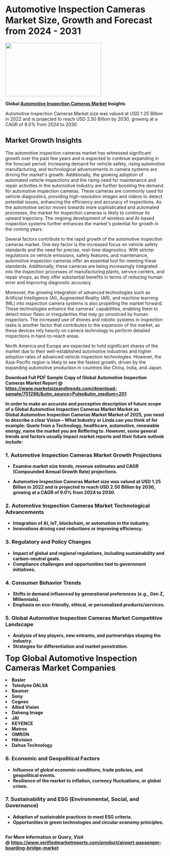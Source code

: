 <H1>Automotive Inspection Cameras Market Size, Growth and Forecast from 2024 - 2031</H1><img class="aligncenter size-medium wp-image-584254" src="https://thirdeyenews.in/wp-content/uploads/2024/09/Global-Market-Research-300x168.jpeg" alt="" width="300" height="168" /><p><strong>Global&nbsp;<a href="https://www.marketsizeandtrends.com/download-sample/751296/&amp;utm_source=Pulse&amp;utm_medium=201">Automotive Inspection Cameras Market</a> Insights</strong></p><p>Automotive Inspection Cameras Market size was valued at USD 1.25 Billion in 2022 and is projected to reach USD 2.50 Billion by 2030, growing at a CAGR of 9.0% from 2024 to 2030.</p><p><h2>Market Growth Insights</h2> <p>The automotive inspection cameras market has witnessed significant growth over the past few years and is expected to continue expanding in the forecast period. Increasing demand for vehicle safety, rising automotive manufacturing, and technological advancements in camera systems are driving the market's growth. Additionally, the growing adoption of automated vehicle inspections and the rising need for maintenance and repair activities in the automotive industry are further boosting the demand for automotive inspection cameras. These cameras are commonly used for vehicle diagnostics, providing high-resolution images and videos to detect potential issues, enhancing the efficiency and accuracy of inspections. As the automotive sector moves towards more sophisticated and automated processes, the market for inspection cameras is likely to continue its upward trajectory. The ongoing development of wireless and AI-based inspection systems further enhances the market's potential for growth in the coming years.</p> <p><strong></strong></p> <p>Several factors contribute to the rapid growth of the automotive inspection cameras market. One key factor is the increased focus on vehicle safety standards and the need for precise, real-time diagnostics. With stricter regulations on vehicle emissions, safety features, and maintenance, automotive inspection cameras offer an essential tool for meeting these standards. Additionally, these cameras are being increasingly integrated into the inspection processes of manufacturing plants, service centers, and repair shops, as they offer substantial benefits in terms of reducing human error and improving diagnostic accuracy.</p> <p>Moreover, the growing integration of advanced technologies such as Artificial Intelligence (AI), Augmented Reality (AR), and machine learning (ML) into inspection camera systems is also propelling the market forward. These technologies enhance the cameras' capabilities, enabling them to detect minor flaws or irregularities that may go unnoticed by human inspectors. The increased use of drones and robotic systems in inspection tasks is another factor that contributes to the expansion of the market, as these devices rely heavily on camera technology to perform detailed inspections in hard-to-reach areas.</p> <p>North America and Europe are expected to hold significant shares of the market due to their well-established automotive industries and higher adoption rates of advanced vehicle inspection technologies. However, the Asia-Pacific region is likely to see the fastest growth, driven by the expanding automotive production in countries like China, India, and Japan.</p> <p><strong></p><p><span class=""><strong>Download Full PDF Sample Copy of Global Automotive Inspection Cameras Market Report</strong> @ <a href="https://www.marketsizeandtrends.com/download-sample/751296/&amp;utm_source=Pulse&amp;utm_medium=201" target="_blank">https://www.marketsizeandtrends.com/download-sample/751296/&amp;utm_source=Pulse&amp;utm_medium=201</a></span></p><p>In order to make an accurate and perceptive description of future scope of a Global&nbsp;Automotive Inspection Cameras Market Market as Global&nbsp;Automotive Inspection Cameras Market Market of 2025, you need to describe a clear Vision &ndash; What Industry or Linda can you think of for example: Quote from a Technology, healthcare, automotive, renewable energy, name the market you are Reffering to. However, some general trends and factors usually impact market reports and their future outlook include:</p><h3>1.&nbsp;<strong>Automotive Inspection Cameras Market Growth Projections</strong></h3><ul><li>Examine market size trends, revenue estimates and CAGR (Compounded Annual Growth Rate) projections.</li><li><p>Automotive Inspection Cameras Market size was valued at USD 1.25 Billion in 2022 and is projected to reach USD 2.50 Billion by 2030, growing at a CAGR of 9.0% from 2024 to 2030.</p></li></ul><h3>2.&nbsp;<strong>Automotive Inspection Cameras Market Technological Advancements</strong></h3><ul><li>Integration of AI, IoT, blockchain, or automation in the industry.</li><li>Innovations driving cost reductions or improving efficiency.</li></ul><h3>3.&nbsp;<strong>Regulatory and Policy Changes</strong></h3><ul><li>Impact of global and regional regulations, including sustainability and carbon-neutral goals.</li><li>Compliance challenges and opportunities tied to government initiatives.</li></ul><h3>4.&nbsp;<strong>Consumer Behavior Trends</strong></h3><ul><li>Shifts in demand influenced by generational preferences (e.g., Gen Z, Millennials).</li><li>Emphasis on eco-friendly, ethical, or personalized products/services.</li></ul><h3>5.&nbsp;<strong>Global Automotive Inspection Cameras Market Competitive Landscape</strong></h3><ul><li>Analysis of key players, new entrants, and partnerships shaping the industry.</li><li>Strategies for differentiation and market penetration.</li></ul><p data-pm-slice="1 1 []"><span style="color: inherit; font-family: inherit; font-size: 25px;">Top Global Automotive Inspection Cameras Market Companies</span></p><div class="" data-test-id=""><p><li>Basler</li><li> Teledyne DALSA</li><li> Baumer</li><li> Sony</li><li> Cognex</li><li> Allied Vision</li><li> Daheng Image</li><li> JAI</li><li> KEYENCE</li><li> Matrox</li><li> OMRON</li><li> Hikvision</li><li> Dahua Technology</li></p></div><h3>6.&nbsp;<strong>Economic and Geopolitical Factors</strong></h3><ul><li>Influence of global economic conditions, trade policies, and geopolitical events.</li><li>Resilience of the market to inflation, currency fluctuations, or global crises.</li></ul><h3>7.&nbsp;<strong>Sustainability and ESG (Environmental, Social, and Governance)</strong></h3><ul><li>Adoption of sustainable practices to meet ESG criteria.</li><li>Opportunities in green technologies and circular economy principles.</li></ul><h2><strong style="font-size: 14px;">For More Information or Query, Visit @&nbsp;</strong><a style="background-color: #ffffff; font-size: 14px;" href="https://www.marketsizeandtrends.com/report/automotive-inspection-cameras-market/" target="_blank">https://www.verifiedmarketreports.com/product/airport-passenger-boarding-bridge-market</a></h2>
